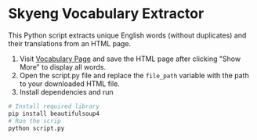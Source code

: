 # Skyeng Vocabulary Extractor

This Python script extracts unique English words (without duplicates) and their translations from an HTML page.

1. Visit [Vocabulary Page](https://vimbox.skyeng.ru/kids/english/student/vocabulary) and save the HTML page after clicking "Show More" to display all words.
2. Open the script.py file and replace the `file_path` variable with the path to your downloaded HTML file.
3. Install dependencies and run
```bash
# Install required library
pip install beautifulsoup4
# Run the scrip
python script.py
```
